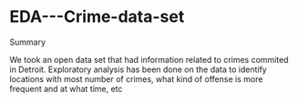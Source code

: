 # EDA---Crime-data-set

Summary

We took an open data set that had information related to crimes commited in Detroit. 
Exploratory analysis has been done on the data to identify locations with most number of crimes, what kind of offense is more frequent and at what time, etc
